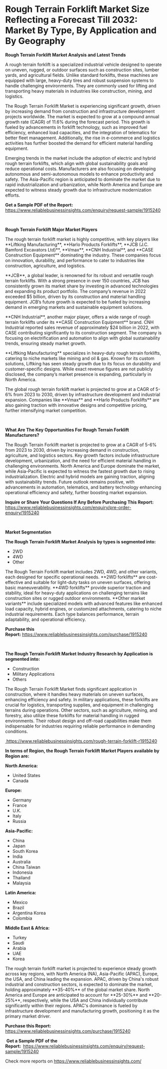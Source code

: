 <p><h1>Rough Terrain Forklift Market Size Reflecting a Forecast Till 2032: Market By Type, By Application and By Geography</h1></p><p><strong>Rough Terrain Forklift Market Analysis and Latest Trends</strong></p>
<p><p>A rough terrain forklift is a specialized industrial vehicle designed to operate on uneven, rugged, or outdoor surfaces such as construction sites, lumber yards, and agricultural fields. Unlike standard forklifts, these machines are equipped with large, heavy-duty tires and robust suspension systems to handle challenging environments. They are commonly used for lifting and transporting heavy materials in industries like construction, mining, and logistics.</p><p>The Rough Terrain Forklift Market is experiencing significant growth, driven by increasing demand from construction and infrastructure development projects worldwide. The market is expected to grow at a compound annual growth rate (CAGR) of 11.6% during the forecast period. This growth is fueled by advancements in forklift technology, such as improved fuel efficiency, enhanced load capacities, and the integration of telematics for better fleet management. Additionally, the rise in e-commerce and logistics activities has further boosted the demand for efficient material handling equipment.</p><p>Emerging trends in the market include the adoption of electric and hybrid rough terrain forklifts, which align with global sustainability goals and reduce operational costs. Manufacturers are also focusing on developing autonomous and semi-autonomous models to enhance productivity and safety. The Asia-Pacific region is anticipated to dominate the market due to rapid industrialization and urbanization, while North America and Europe are expected to witness steady growth due to infrastructure modernization efforts.</p></p>
<p><strong>Get a Sample PDF of the Report:&nbsp;</strong> <a href="https://www.reliablebusinessinsights.com/enquiry/request-sample/1915240?utm_campaign=1119&utm_medium=2&utm_source=Github&utm_content=ia&utm_term=22012025&utm_id=rough-terrain-forklift">https://www.reliablebusinessinsights.com/enquiry/request-sample/1915240</a></p>
<p>&nbsp;</p>
<p><strong>Rough Terrain Forklift Major Market Players</strong></p>
<p><p>The rough terrain forklift market is highly competitive, with key players like **Liftking Manufacturing**, **Harlo Products Forklifts**, **JCB (J.C. Bamford Excavators Ltd)**, **Vmax**, **CNH Industrial**, and **CASE Construction Equipment** dominating the industry. These companies focus on innovation, durability, and performance to cater to industries like construction, agriculture, and logistics.</p><p>**JCB**, a global leader, is renowned for its robust and versatile rough terrain forklifts. With a strong presence in over 150 countries, JCB has consistently grown its market share by investing in advanced technologies and expanding its product portfolio. The company’s revenue in 2022 exceeded $5 billion, driven by its construction and material handling equipment. JCB’s future growth is expected to be fueled by increasing demand in emerging markets and sustainable equipment solutions.</p><p>**CNH Industrial**, another major player, offers a wide range of rough terrain forklifts under its **CASE Construction Equipment** brand. CNH Industrial reported sales revenue of approximately $24 billion in 2022, with CASE contributing significantly to its construction segment. The company is focusing on electrification and automation to align with global sustainability trends, ensuring steady market growth.</p><p>**Liftking Manufacturing** specializes in heavy-duty rough terrain forklifts, catering to niche markets like mining and oil & gas. Known for its custom solutions, Liftking has seen steady growth due to its focus on durability and customer-specific designs. While exact revenue figures are not publicly disclosed, the company’s market presence is expanding, particularly in North America.</p><p>The global rough terrain forklift market is projected to grow at a CAGR of 5-6% from 2023 to 2030, driven by infrastructure development and industrial expansion. Companies like **Vmax** and **Harlo Products Forklifts** are also gaining traction with innovative designs and competitive pricing, further intensifying market competition.</p></p>
<p>&nbsp;</p>
<p><strong>What Are The Key Opportunities For Rough Terrain Forklift Manufacturers?</strong></p>
<p><p>The Rough Terrain Forklift market is projected to grow at a CAGR of 5-6% from 2023 to 2030, driven by increasing demand in construction, agriculture, and logistics sectors. Key growth factors include infrastructure development, urbanization, and the need for efficient material handling in challenging environments. North America and Europe dominate the market, while Asia-Pacific is expected to witness the fastest growth due to rising industrialization. Electric and hybrid models are gaining traction, aligning with sustainability trends. Future outlook remains positive, with advancements in automation, telematics, and battery technology enhancing operational efficiency and safety, further boosting market expansion.</p></p>
<p><strong>Inquire or Share Your Questions If Any Before Purchasing This Report:</strong> <a href="https://www.reliablebusinessinsights.com/enquiry/pre-order-enquiry/1915240?utm_campaign=1119&utm_medium=2&utm_source=Github&utm_content=ia&utm_term=22012025&utm_id=rough-terrain-forklift">https://www.reliablebusinessinsights.com/enquiry/pre-order-enquiry/1915240</a></p>
<p>&nbsp;</p>
<p><strong>Market Segmentation</strong></p>
<p><strong>The Rough Terrain Forklift Market Analysis by types is segmented into:</strong></p>
<p><ul><li>2WD</li><li>4WD</li><li>Other</li></ul></p>
<p><p>The Rough Terrain Forklift market includes 2WD, 4WD, and other variants, each designed for specific operational needs. **2WD forklifts** are cost-effective and suitable for light-duty tasks on uneven surfaces, offering basic maneuverability. **4WD forklifts** provide superior traction and stability, ideal for heavy-duty applications on challenging terrains like construction sites or rugged outdoor environments. **Other market variants** include specialized models with advanced features like enhanced load capacity, hybrid engines, or customized attachments, catering to niche industrial requirements. Each type balances performance, terrain adaptability, and operational efficiency.</p></p>
<p><strong>Purchase this Report:&nbsp;</strong><a href="https://www.reliablebusinessinsights.com/purchase/1915240?utm_campaign=1119&utm_medium=2&utm_source=Github&utm_content=ia&utm_term=22012025&utm_id=rough-terrain-forklift">https://www.reliablebusinessinsights.com/purchase/1915240</a></p>
<p>&nbsp;</p>
<p><strong>The Rough Terrain Forklift Market Industry Research by Application is segmented into:</strong></p>
<p><ul><li>Construction</li><li>Military Applications</li><li>Others</li></ul></p>
<p><p>The Rough Terrain Forklift Market finds significant application in construction, where it handles heavy materials on uneven surfaces, enhancing efficiency and safety. In military applications, these forklifts are crucial for logistics, transporting supplies, and equipment in challenging terrains during operations. Other sectors, such as agriculture, mining, and forestry, also utilize these forklifts for material handling in rugged environments. Their robust design and off-road capabilities make them indispensable for industries requiring reliable performance in demanding conditions.</p></p>
<p><a href="https://www.reliablebusinessinsights.com/rough-terrain-forklift-r1915240?utm_campaign=1119&utm_medium=2&utm_source=Github&utm_content=ia&utm_term=22012025&utm_id=rough-terrain-forklift">&nbsp;https://www.reliablebusinessinsights.com/rough-terrain-forklift-r1915240</a></p>
<p><strong>In terms of Region, the Rough Terrain Forklift Market Players available by Region are:</strong></p>
<p>
    <p> <strong> North America: </strong>
        <ul>
            <li>United States</li>
            <li>Canada</li>
        </ul>
        </p> 
    <p> <strong> Europe: </strong>
        <ul>
            <li>Germany</li>
            <li>France</li>
            <li>U.K.</li>
            <li>Italy</li>
            <li>Russia</li>
        </ul>
        </p> 
    <p> <strong> Asia-Pacific: </strong>
        <ul>
            <li>China</li>
            <li>Japan</li>
            <li>South Korea</li>
            <li>India</li>
            <li>Australia</li>
            <li>China Taiwan</li>
            <li>Indonesia</li>
            <li>Thailand</li>
            <li>Malaysia</li>
        </ul>
        </p> 
    <p> <strong> Latin America: </strong>
        <ul>
            <li>Mexico</li>
            <li>Brazil</li>
            <li>Argentina Korea</li>
            <li>Colombia</li>
        </ul>
        </p> 
    <p> <strong> Middle East & Africa: </strong>
        <ul>
            <li>Turkey</li>
            <li>Saudi</li>
            <li>Arabia</li>
            <li>UAE</li>
            <li>Korea</li>
        </ul>
    </p>
    </p>
<p><p>The rough terrain forklift market is projected to experience steady growth across key regions, with North America (NA), Asia-Pacific (APAC), Europe, the USA, and China leading the expansion. APAC, driven by China's robust industrial and construction sectors, is expected to dominate the market, holding approximately **35-40%** of the global market share. North America and Europe are anticipated to account for **25-30%** and **20-25%**, respectively, while the USA and China individually contribute significantly within their regions. APAC's dominance is fueled by infrastructure development and manufacturing growth, positioning it as the primary market driver.</p></p>
<p><strong>Purchase this Report: </strong><a href="https://www.reliablebusinessinsights.com/purchase/1915240?utm_campaign=1119&utm_medium=2&utm_source=Github&utm_content=ia&utm_term=22012025&utm_id=rough-terrain-forklift">https://www.reliablebusinessinsights.com/purchase/1915240</a></p>
<p>&nbsp;<strong>Get a Sample PDF of the Report:&nbsp;&nbsp;</strong><a href="https://www.reliablebusinessinsights.com/enquiry/request-sample/1915240?utm_campaign=1119&utm_medium=2&utm_source=Github&utm_content=ia&utm_term=22012025&utm_id=rough-terrain-forklift">https://www.reliablebusinessinsights.com/enquiry/request-sample/1915240</a></p>
<p><strong></strong></p>
<p>Check more reports on <a href="https://www.reliablebusinessinsights.com/?utm_campaign=1119&utm_medium=2&utm_source=Github&utm_content=ia&utm_term=22012025&utm_id=rough-terrain-forklift">https://www.reliablebusinessinsights.com/</a></p>